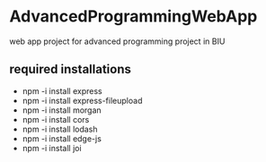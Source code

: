 # AdvancedProgrammingWebApp

web app project for advanced programming project in BIU

## required installations

- npm -i install express
- npm -i install express-fileupload
- npm -i install morgan
- npm -i install cors
- npm -i install lodash
- npm -i install edge-js
- npm -i install joi
